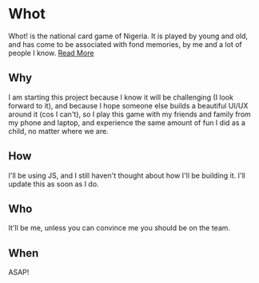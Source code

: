 # Whot

Whot! is the national card game of Nigeria. It is played by young and old, and has come to be associated with fond memories, by me and a lot of people I know. [Read More](https://www.pagat.com/com/whot.html)

## Why

I am starting this project because I know it will be challenging (I look forward to it), and because I hope someone else builds a beautiful UI/UX around it (cos I can't), so I play this game with my friends and family from my phone and laptop, and experience the same amount of fun I did as a child, no matter where we are.

## How

I'll be using JS, and I still haven't thought about how I'll be building it. I'll update this as soon as I do.

## Who

It'll be me, unless you can convince me you should be on the team.

## When

ASAP!